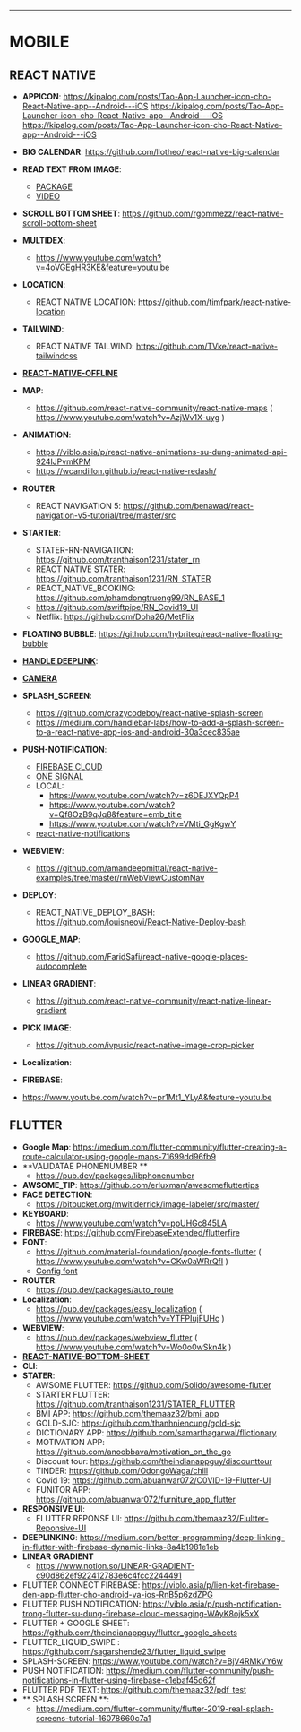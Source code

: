 ---
# MOBILE 
## REACT NATIVE
- **APPICON**: https://kipalog.com/posts/Tao-App-Launcher-icon-cho-React-Native-app--Android---iOS https://kipalog.com/posts/Tao-App-Launcher-icon-cho-React-Native-app--Android---iOS https://kipalog.com/posts/Tao-App-Launcher-icon-cho-React-Native-app--Android---iOS
- **BIG CALENDAR**: https://github.com/llotheo/react-native-big-calendar
- **READ TEXT FROM IMAGE**: 
  - [PACKAGE](https://www.npmjs.com/package/react-native-tesseract-ocr)
  - [VIDEO](https://www.youtube.com/watch?v=KAAS1oGddUk)
- **SCROLL BOTTOM SHEET**: https://github.com/rgommezz/react-native-scroll-bottom-sheet
- **MULTIDEX**:
     - https://www.youtube.com/watch?v=4oVGEgHR3KE&feature=youtu.be
- **LOCATION**:
    - REACT NATIVE LOCATION: https://github.com/timfpark/react-native-location
- **TAILWIND**:
    - REACT NATIVE TAILWIND: https://github.com/TVke/react-native-tailwindcss
- [**REACT-NATIVE-OFFLINE**](https://github.com/rgommezz/react-native-offline)
- **MAP**: 
     - https://github.com/react-native-community/react-native-maps ( https://www.youtube.com/watch?v=AzjWv1X-uyg )
- **ANIMATION**:
     - https://viblo.asia/p/react-native-animations-su-dung-animated-api-924lJPvmKPM
     - https://wcandillon.github.io/react-native-redash/
- **ROUTER**: 
     - REACT NAVIGATION 5: https://github.com/benawad/react-navigation-v5-tutorial/tree/master/src

- **STARTER**:
     - STATER-RN-NAVIGATION: https://github.com/tranthaison1231/stater_rn
     - REACT NATIVE STATER: https://github.com/tranthaison1231/RN_STATER
     - REACT_NATIVE_BOOKING: https://github.com/phamdongtruong99/RN_BASE_1
     - https://github.com/swiftpipe/RN_Covid19_UI
     - Netflix: https://github.com/Doha26/MetFlix
- **FLOATING BUBBLE**:     https://github.com/hybriteq/react-native-floating-bubble
- **[HANDLE DEEPLINK](https://reactnavigation.org/docs/en/use-linking.html)**:
- **[CAMERA](https://github.com/nartc/react-native-camera)**
- **SPLASH_SCREEN**:
     - https://github.com/crazycodeboy/react-native-splash-screen
     - https://medium.com/handlebar-labs/how-to-add-a-splash-screen-to-a-react-native-app-ios-and-android-30a3cec835ae
- **PUSH-NOTIFICATION**:
     - [FIREBASE CLOUD](https://www.youtube.com/watch?v=03-A9HdyB-Y)
     - [ONE SIGNAL](https://www.youtube.com/watch?v=Sx-KapT-_DU)
     - LOCAL: 
          - https://www.youtube.com/watch?v=z6DEJXYQpP4
          - https://www.youtube.com/watch?v=Qf8OzB9qJq8&feature=emb_title
          - https://www.youtube.com/watch?v=VMti_GgKgwY
     - [react-native-notifications](https://github.com/wix/react-native-notifications)
- **WEBVIEW**: 
     - https://github.com/amandeepmittal/react-native-examples/tree/master/rnWebViewCustomNav
- **DEPLOY**:
     - REACT_NATIVE_DEPLOY_BASH: https://github.com/louisneovi/React-Native-Deploy-bash
- **GOOGLE_MAP**:
     - https://github.com/FaridSafi/react-native-google-places-autocomplete
- **LINEAR GRADIENT**: 
     - https://github.com/react-native-community/react-native-linear-gradient
- **PICK IMAGE**: 
     - https://github.com/ivpusic/react-native-image-crop-picker
- **Localization**:
- **FIREBASE**: 
 - https://www.youtube.com/watch?v=pr1Mt1_YLyA&feature=youtu.be
## FLUTTER
- **Google Map**: https://medium.com/flutter-community/flutter-creating-a-route-calculator-using-google-maps-71699dd96fb9
- **VALIDATAE PHONENUMBER **
     - https://pub.dev/packages/libphonenumber
- **AWSOME_TIP**:
     https://github.com/erluxman/awesomefluttertips
- **FACE DETECTION**:
     - https://bitbucket.org/mwitiderrick/image-labeler/src/master/
- **KEYBOARD**:
     - https://www.youtube.com/watch?v=ppUHGc845LA
- **FIREBASE**: https://github.com/FirebaseExtended/flutterfire
- **FONT**:
     - https://github.com/material-foundation/google-fonts-flutter ( https://www.youtube.com/watch?v=CKw0aWRrQfI )
     - [Config font](https://www.youtube.com/watch?v=G5hXICK7WK8)
- **ROUTER**: 
     - https://pub.dev/packages/auto_route
- **Localization**:
     - https://pub.dev/packages/easy_localization ( https://www.youtube.com/watch?v=YTFPIujFUHc )
- **WEBVIEW**: 
     - https://pub.dev/packages/webview_flutter ( https://www.youtube.com/watch?v=Wo0o0wSkn4k )
- [**REACT-NATIVE-BOTTOM-SHEET**](https://github.com/gorhom/react-native-bottom-sheet)
- **CLI**: 
- **STATER**:
     - AWSOME FLUTTER: https://github.com/Solido/awesome-flutter
     - STARTER FLUTTER: https://github.com/tranthaison1231/STATER_FLUTTER
     - BMI APP: https://github.com/themaaz32/bmi_app
     - GOLD-SJC:  https://github.com/thanhniencung/gold-sjc
     - DICTIONARY APP: https://github.com/samarthagarwal/flictionary
     - MOTIVATION APP: https://github.com/anoobbava/motivation_on_the_go
     - Discount tour: https://github.com/theindianappguy/discounttour
     - TINDER: https://github.com/OdongoWaga/chill
     - Covid 19: https://github.com/abuanwar072/C0VID-19-Flutter-UI
     - FUNITOR APP: https://github.com/abuanwar072/furniture_app_flutter
- **RESPONSIVE UI**:
     - FLUTTER REPONSE UI: https://github.com/themaaz32/Flultter-Reponsive-UI
- **DEEPLINKING**: https://medium.com/better-programming/deep-linking-in-flutter-with-firebase-dynamic-links-8a4b1981e1eb
- **LINEAR GRADIENT**
     - https://www.notion.so/LINEAR-GRADIENT-c90d862ef922412783e6c4fcc2244491
- FLUTTER CONNECT FIREBASE: https://viblo.asia/p/lien-ket-firebase-den-app-flutter-cho-android-va-ios-RnB5p6zdZPG
- FLUTTER PUSH NOTIFICATION: https://viblo.asia/p/push-notification-trong-flutter-su-dung-firebase-cloud-messaging-WAyK8ojk5xX
- FLUTTER + GOOGLE SHEET: https://github.com/theindianappguy/flutter_google_sheets 
- FLUTTER_LIQUID_SWIPE : https://github.com/sagarshende23/flutter_liquid_swipe
- SPLASH-SCREEN: https://www.youtube.com/watch?v=BjV4RMkVY6w
- PUSH NOTIFICATION: https://medium.com/flutter-community/push-notifications-in-flutter-using-firebase-c1ebaf45d62f
- FLUTTER PDF TEXT: https://github.com/themaaz32/pdf_test
- ** SPLASH SCREEN **: 
     - https://medium.com/flutter-community/flutter-2019-real-splash-screens-tutorial-16078660c7a1
